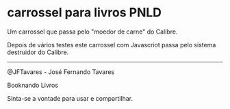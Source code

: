 # carrossel para livros PNLD

Um carrossel que passa pelo "moedor de carne" do Calibre.

Depois de vários testes este carrossel com Javascriot passa pelo sistema destruidor do Calibre.



-----


@JFTavares - José Fernando Tavares

Booknando Livros

Sinta-se a vontade para usar e compartilhar.

